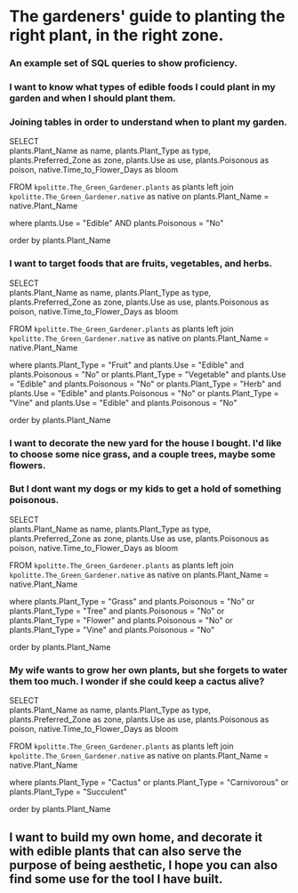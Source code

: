 # The gardeners' guide to planting the right plant, in the right zone.
### An example set of SQL queries to show proficiency.


### I want to know what types of edible foods I could plant in my garden and when I should plant them.
### Joining tables in order to understand when to plant my garden. 

SELECT  
  plants.Plant_Name as name,
  plants.Plant_Type as type,
  plants.Preferred_Zone as zone,
  plants.Use as use,
  plants.Poisonous as poison,
  native.Time_to_Flower_Days as bloom

FROM 
  `kpolitte.The_Green_Gardener.plants` as plants
    left join `kpolitte.The_Green_Gardener.native` as native on plants.Plant_Name = native.Plant_Name

where 
  plants.Use = "Edible"
  AND plants.Poisonous = "No"

order by plants.Plant_Name




### I want to target foods that are fruits, vegetables, and herbs.

SELECT  
  plants.Plant_Name as name,
  plants.Plant_Type as type,
  plants.Preferred_Zone as zone,
  plants.Use as use,
  plants.Poisonous as poison,
  native.Time_to_Flower_Days as bloom

FROM 
  `kpolitte.The_Green_Gardener.plants` as plants
    left join `kpolitte.The_Green_Gardener.native` as native on plants.Plant_Name = native.Plant_Name

where 
  plants.Plant_Type = "Fruit"  and plants.Use = "Edible" and plants.Poisonous = "No"
  or plants.Plant_Type = "Vegetable" and plants.Use = "Edible" and plants.Poisonous = "No"
  or plants.Plant_Type = "Herb" and plants.Use = "Edible" and plants.Poisonous = "No"
  or plants.Plant_Type = "Vine" and plants.Use = "Edible" and plants.Poisonous = "No"

order by plants.Plant_Name



### I want to decorate the new yard for the house I bought. I'd like to choose some nice grass, and a couple trees, maybe some flowers.
### But I dont want my dogs or my kids to get a hold of something poisonous.

SELECT  
  plants.Plant_Name as name,
  plants.Plant_Type as type,
  plants.Preferred_Zone as zone,
  plants.Use as use,
  plants.Poisonous as poison,
  native.Time_to_Flower_Days as bloom

FROM 
  `kpolitte.The_Green_Gardener.plants` as plants
    left join `kpolitte.The_Green_Gardener.native` as native on plants.Plant_Name = native.Plant_Name

where 
  plants.Plant_Type = "Grass" and plants.Poisonous = "No"
  or plants.Plant_Type = "Tree" and plants.Poisonous = "No"
  or plants.Plant_Type = "Flower" and plants.Poisonous = "No"
  or plants.Plant_Type = "Vine" and plants.Poisonous = "No"

order by plants.Plant_Name

### My wife wants to grow her own plants, but she forgets to water them too much. I wonder if she could keep a cactus alive? 

SELECT  
  plants.Plant_Name as name,
  plants.Plant_Type as type,
  plants.Preferred_Zone as zone,
  plants.Use as use,
  plants.Poisonous as poison,
  native.Time_to_Flower_Days as bloom

FROM 
  `kpolitte.The_Green_Gardener.plants` as plants
    left join `kpolitte.The_Green_Gardener.native` as native on plants.Plant_Name = native.Plant_Name

where 
  plants.Plant_Type = "Cactus"
  or plants.Plant_Type = "Carnivorous"
  or plants.Plant_Type = "Succulent"

order by plants.Plant_Name


## I want to build my own home, and decorate it with edible plants that can also serve the purpose of being aesthetic, I hope you can also find some use for the tool I have built.
